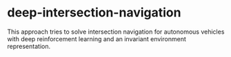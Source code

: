 # deep-intersection-navigation
This approach tries to solve intersection navigation for autonomous vehicles with deep reinforcement learning and an invariant environment representation.
